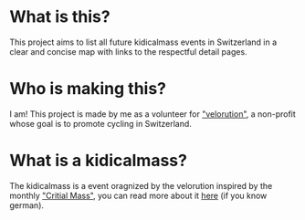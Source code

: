 # What is this?
This project aims to list all future kidicalmass events in Switzerland in a clear and concise map with links to the respectful detail pages.

# Who is making this?
I am! This project is made by me as a volunteer for ["velorution"](https://velorution.ch/kidical-mass), a non-profit whose goal is to promote cycling in Switzerland.

# What is a kidicalmass?
The kidicalmass is a event oragnized by the velorution inspired by the monthly ["Critial Mass"](https://en.wikipedia.org/wiki/Critical_Mass_(cycling)), you can read more about it [here](https://velorution.ch/kidical-mass) (if you know german).
